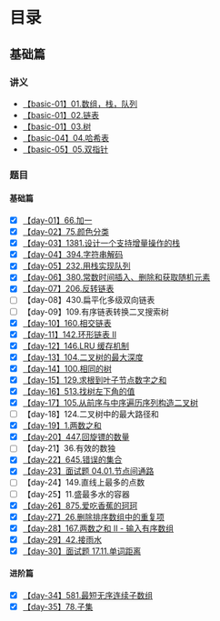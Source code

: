 # 目录

## 基础篇

### 讲义

- [【basic-01】01.数组，栈，队列](https://github.com/leetcode-pp/91alg-1/blob/master/basic-01.md)
- [【basic-01】02.链表](https://github.com/leetcode-pp/91alg-1/blob/master/basic-02.md)
- [【basic-01】03.树](https://github.com/leetcode-pp/91alg-1/blob/master/basic-03.md)
- [【basic-04】04.哈希表](https://github.com/leetcode-pp/91alg-1/blob/master/basic-04.md)
- [【basic-05】05.双指针](https://lucifer.ren/blog/2020/05/26/91algo-basic-05.two-pointer/)

### 题目

#### 基础篇

- [x] [【day-01】66.加一](./basic/day-01.md)
- [x] [【day-02】75.颜色分类](./basic/day-02.md)
- [x] [【day-03】1381.设计一个支持增量操作的栈](./basic/day-03.md)
- [x] [【day-04】394.字符串解码](./basic/day-04.md)
- [x] [【day-05】232.用栈实现队列](./basic/day-05.md)
- [x] [【day-06】380.常数时间插入、删除和获取随机元素](./basic/day-06.md)
- [x] [【day-07】206.反转链表](./basic/day-07.md)
- [ ] 【day-08】430.扁平化多级双向链表
- [ ] 【day-09】109.有序链表转换二叉搜索树
- [x] [【day-10】160.相交链表](./basic/day-10.md)
- [x] [【day-11】142.环形链表 II](./basic/day-11.md)
- [x] [【day-12】146.LRU 缓存机制](./basic/day-12.md)
- [x] [【day-13】104.二叉树的最大深度](./basic/day-13.md)
- [x] [【day-14】100.相同的树](./basic/day-14.md)
- [x] [【day-15】129.求根到叶子节点数字之和](./basic/day-15.md)
- [x] [【day-16】513.找树左下角的值](./basic/day-16.md)
- [x] [【day-17】105.从前序与中序遍历序列构造二叉树](./basic/day-17.md)
- [ ] 【day-18】124.二叉树中的最大路径和
- [x] [【day-19】1.两数之和](./basic/day-19.md)
- [x] [【day-20】447.回旋镖的数量](./basic/day-20.md)
- [ ] 【day-21】36.有效的数独
- [x] [【day-22】645.错误的集合](./basic/day-22.md)
- [x] [【day-23】面试题 04.01.节点间通路](./basic/day-23.md)
- [ ] 【day-24】149.直线上最多的点数
- [ ] 【day-25】11.盛最多水的容器
- [x] [【day-26】875.爱吃香蕉的珂珂](./basic/day-26.md)
- [x] [【day-27】26.删除排序数组中的重复项](./basic/day-27.md)
- [x] [【day-28】167.两数之和 II - 输入有序数组](./basic/day-28.md)
- [x] [【day-29】42.接雨水](./basic/day-29.md)
- [x] [【day-30】面试题 17.11.单词距离](./basic/day-30.md)

#### 进阶篇

- [x] [【day-34】581.最短无序连续子数组](./medium/day-34.md)
- [x] [【day-35】78.子集](./medium/day-35.md)
